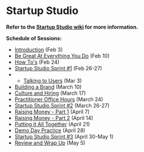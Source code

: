 # Startup Studio

**Refer to the [Startup Studio wiki](https://github.com/cornelltech/startup-studio/wiki) for more information.**

**Schedule of Sessions:**  

* [Introduction](https://github.com/cornelltech/startup-studio/wiki/Startup-Studio-Sessions-&-Syllabus#feb-3-introduction) (Feb 3)  
* [Be Great At Everything You Do](https://github.com/cornelltech/startup-studio/wiki/Startup-Studio-Sessions-&-Syllabus#february-3-be-great-at-everything-you-do) (Feb 10)  
* [How To's](https://github.com/cornelltech/startup-studio/wiki/Startup-Studio-Sessions-&-Syllabus#february-10-how-tos) (Feb 24)  
* [Startup Studio Sprint #1](https://github.com/cornelltech/startup-studio/wiki/Startup-Studio-Sessions-&-Syllabus#february-26-27-startup-studio-sprint) (Feb 26-27)  
* * [Talking to Users](https://github.com/cornelltech/startup-studio/wiki/Startup-Studio-Sessions-&-Syllabus#february-24-talking-to-users) (Mar 3)  
* [Building a Brand](https://github.com/cornelltech/startup-studio/wiki/Startup-Studio-Sessions-&-Syllabus#march-10-building-a-brand) (March 10)  
* [Culture and Hiring](https://github.com/cornelltech/startup-studio/wiki/Startup-Studio-Sessions-&-Syllabus#march-17-culture-and-hiring) (March 17)  
* [Practitioner Office Hours](https://github.com/cornelltech/startup-studio/wiki/Startup-Studio-Sessions-&-Syllabus#march-24-practitioner-office-hours) (March 24)  
* [Startup Studio Sprint #2](https://github.com/cornelltech/startup-studio/wiki/Startup-Studio-Sessions-&-Syllabus#march-26-27-startup-studio-sprint) (March 26-27)  
* [Raising Money - Part 1](https://github.com/cornelltech/startup-studio/wiki/Startup-Studio-Sessions-&-Syllabus#april-7-raising-money-part-1) (April 7)  
* [Raising Money - Part 2](https://github.com/cornelltech/startup-studio/wiki/Startup-Studio-Sessions-&-Syllabus#april-14-raising-money-part-2) (April 14)  
* [Putting it All Together](https://github.com/cornelltech/startup-studio/wiki/Startup-Studio-Sessions-&-Syllabus#april-21-putting-it-all-together) (April 21)  
* [Demo Day Practice](https://github.com/cornelltech/startup-studio/wiki/Startup-Studio-Sessions-&-Syllabus#april-28-demo-day-practice) (April 28)  
* [Startup Studio Sprint #3](https://github.com/cornelltech/startup-studio/wiki/Startup-Studio-Sessions-&-Syllabus#april-30-may-1-startup-studio-sprint--internal-demo-day) (April 30-May 1)  
* [Review and Wrap Up](https://github.com/cornelltech/startup-studio/wiki/Startup-Studio-Sessions-&-Syllabus#may-5-review-and-wrap-up) (May 5)
